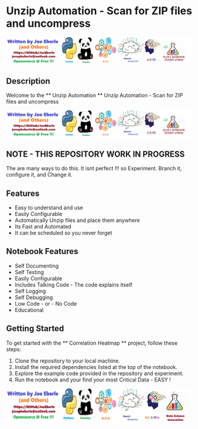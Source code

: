 # Unzip Automation  - Scan for ZIP files and uncompress

![Code Logo](code.png)

## Description

Welcome to the ** Unzip Automation ** Unzip Automation  - Scan for ZIP files and uncompress

![Code Logo](code.png)

## NOTE - THIS REPOSITORY WORK IN PROGRESS 

The are many ways to do this. It isnt perfect !!! so Experiment. Branch it, configure it, and Change it. 

## Features

- Easy to understand and use  
- Easily Configurable 
- Automatically Unzip files and place them anywhere
- Its Fast and Automated
- It can be scheduled so you never forget 


## Notebook Features

- Self Documenting 
- Self Testing 
- Easily Configurable
- Includes Talking Code - The code explains itself
- Self Logging 
- Self Debugging 
- Low Code - or - No Code
- Educational 

## Getting Started

To get started with the ** Correlation Heatmap ** project, follow these steps:

1. Clone the repository to your local machine.
2. Install the required dependencies listed at the top of the notebook.
3. Explore the example code provided in the repository and experiment.
4. Run the notebook and your find your most Critical Data - EASY !

![Code Logo](developer.png)

 




